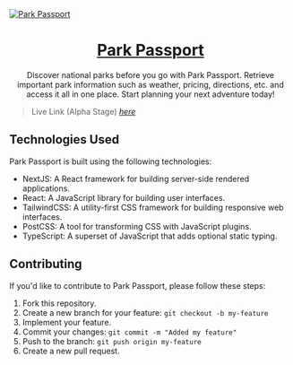 <a href="https://park-passport.vercel.app/">
  <img alt="Park Passport" align="center" src="/readmebanner.jpg">
  <h1 align="center">Park Passport</h1>
</a>

<p align="center">Discover national parks before you go with Park Passport. Retrieve important park information such as weather, pricing, directions, etc. and access it all in one place. Start planning your next adventure today!</p>

> Live Link (Alpha Stage) [_here_](https://park-passport.vercel.app/)

## Technologies Used

Park Passport is built using the following technologies:

-   NextJS: A React framework for building server-side rendered applications.
-   React: A JavaScript library for building user interfaces.
-   TailwindCSS: A utility-first CSS framework for building responsive web interfaces.
-   PostCSS: A tool for transforming CSS with JavaScript plugins.
-   TypeScript: A superset of JavaScript that adds optional static typing.

## Contributing

If you'd like to contribute to Park Passport, please follow these steps:

1. Fork this repository.
2. Create a new branch for your feature: `git checkout -b my-feature`
3. Implement your feature.
4. Commit your changes: `git commit -m "Added my feature"`
5. Push to the branch: `git push origin my-feature`
6. Create a new pull request.

